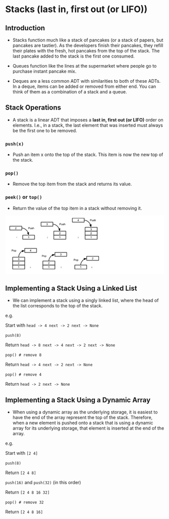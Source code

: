 # Stacks (last in, first out (or LIFO))

## Introduction 

- Stacks function much like a stack of pancakes (or a stack of papers, but pancakes are tastier). As the developers finish their pancakes, they refill their plates with the fresh, hot pancakes from the top of the stack. The last pancake added to the stack is the first one consumed. 

- Queues function like the lines at the supermarket where people go to purchase instant pancake mix.

- Deques are a less common ADT with similarities to both of these ADTs. In a deque, items can be added or removed from either end. You can think of them as a combination of a stack and a queue. 

## Stack Operations

- A stack is a linear ADT that imposes a **last in, first out (or LIFO)** order on elements. I.e., in a stack, the last element that was inserted must always be the first one to be removed. 



### `push(x)`

- Push an item x onto the top of the stack. This item is now the new top of the stack. 

### `pop()`

- Remove the top item from the stack and returns its value. 

### `peek()` or `top()`

- Return the value of the top item in a stack without removing it.


![](stack.png)

## Implementing a Stack Using a Linked List

- We can implement a stack using a singly linked list, where the head of the list corresponds to the top of the stack.

e.g.

Start with `head -> 4 next -> 2 next -> None`

`push(8)`

Return `head -> 8 next -> 4 next -> 2 next -> None`

`pop() # remove 8` 

Return `head -> 4 next -> 2 next -> None`

`pop() # remove 4` 

Return `head -> 2 next -> None`


## Implementing a Stack Using a Dynamic Array

- When using a dynamic array as the underlying storage, it is easiest to have the end of the array represent the top of the stack. Therefore, when a new element is pushed onto a stack that is using a dynamic array for its underlying storage, that element is inserted at the end of the array.

e.g. 

Start with `[2 4]`

`push(8)`

Return `[2 4 8]`

`push(16)` and `push(32)` (in this order)

Return `[2 4 8 16 32]`

`pop() # remove 32` 
 
Return `[2 4 8 16]`


